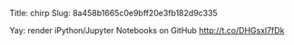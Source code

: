 Title: chirp
Slug: 8a458b1665c0e9bff20e3fb182d9c335

Yay: render iPython/Jupyter Notebooks on GitHub <a href="http://t.co/DHGsxl7fDk">http://t.co/DHGsxl7fDk</a>
